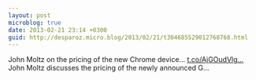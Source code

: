 ```yaml
---
layout: post
microblog: true
date: 2013-02-21 23:14 +0300
guid: http://desparoz.micro.blog/2013/02/21/t304685529012768768.html
---
```

John Moltz on the pricing of the new Chrome device... [t.co/AjGOudVlg...](http://t.co/AjGOudVlgI...) John Moltz discusses the pricing of the newly announced G...
